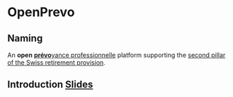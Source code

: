 # OpenPrevo

## Naming

An **open** [**prévo**yance professionnelle](https://translate.google.de/?hl=de&tab=wT#fr/en/prévoyance%20professionnelle) platform supporting the [second pillar of the Swiss retirement provision](https://www.ch.ch/en/manage-retirement-provision/).

## Introduction [Slides](https://gitpitch.com/open-prevo/slides/intro)
